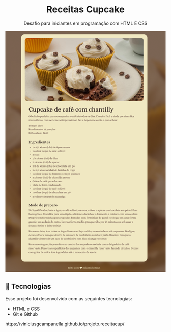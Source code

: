 <h1 align="center"> Receitas Cupcake </h1>

<p align="center">
Desafio para iniciantes em programação com HTML E CSS <br/>


<p align="center">
  <img alt="projeto-explorer-basico" src="./img/Screenshot_1.png">
</p>

## 🚀 Tecnologias

Esse projeto foi desenvolvido com as seguintes tecnologias:

- HTML e CSS
- Git e Github

<p> https://viniciusgcampanella.github.io/projeto.receitacup/ </p>